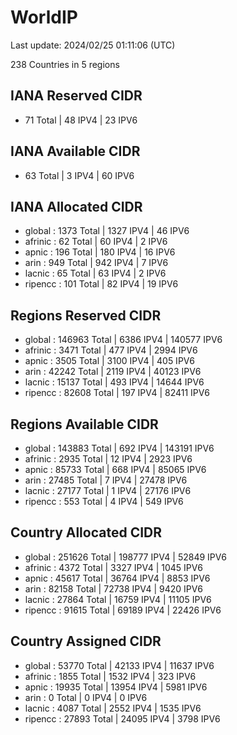 # WorldIP

Last update: 2024/02/25 01:11:06 (UTC)

238 Countries in 5 regions

## IANA Reserved CIDR

- 71 Total | 48 IPV4 | 23 IPV6

## IANA Available CIDR

- 63 Total | 3 IPV4 | 60 IPV6

## IANA Allocated CIDR

- global : 1373 Total | 1327 IPV4 | 46 IPV6
- afrinic : 62 Total | 60 IPV4 | 2 IPV6
- apnic : 196 Total | 180 IPV4 | 16 IPV6
- arin : 949 Total | 942 IPV4 | 7 IPV6
- lacnic : 65 Total | 63 IPV4 | 2 IPV6
- ripencc : 101 Total | 82 IPV4 | 19 IPV6

## Regions Reserved CIDR

- global : 146963 Total | 6386 IPV4 | 140577 IPV6
- afrinic : 3471 Total | 477 IPV4 | 2994 IPV6
- apnic : 3505 Total | 3100 IPV4 | 405 IPV6
- arin : 42242 Total | 2119 IPV4 | 40123 IPV6
- lacnic : 15137 Total | 493 IPV4 | 14644 IPV6
- ripencc : 82608 Total | 197 IPV4 | 82411 IPV6

## Regions Available CIDR

- global : 143883 Total | 692 IPV4 | 143191 IPV6
- afrinic : 2935 Total | 12 IPV4 | 2923 IPV6
- apnic : 85733 Total | 668 IPV4 | 85065 IPV6
- arin : 27485 Total | 7 IPV4 | 27478 IPV6
- lacnic : 27177 Total | 1 IPV4 | 27176 IPV6
- ripencc : 553 Total | 4 IPV4 | 549 IPV6

## Country Allocated CIDR

- global : 251626 Total | 198777 IPV4 | 52849 IPV6
- afrinic : 4372 Total | 3327 IPV4 | 1045 IPV6
- apnic : 45617 Total | 36764 IPV4 | 8853 IPV6
- arin : 82158 Total | 72738 IPV4 | 9420 IPV6
- lacnic : 27864 Total | 16759 IPV4 | 11105 IPV6
- ripencc : 91615 Total | 69189 IPV4 | 22426 IPV6

## Country Assigned CIDR

- global : 53770 Total | 42133 IPV4 | 11637 IPV6
- afrinic : 1855 Total | 1532 IPV4 | 323 IPV6
- apnic : 19935 Total | 13954 IPV4 | 5981 IPV6
- arin : 0 Total | 0 IPV4 | 0 IPV6
- lacnic : 4087 Total | 2552 IPV4 | 1535 IPV6
- ripencc : 27893 Total | 24095 IPV4 | 3798 IPV6

